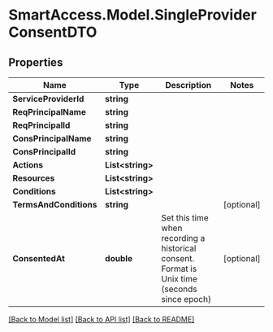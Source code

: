 # SmartAccess.Model.SingleProviderConsentDTO

## Properties

Name | Type | Description | Notes
------------ | ------------- | ------------- | -------------
**ServiceProviderId** | **string** |  | 
**ReqPrincipalName** | **string** |  | 
**ReqPrincipalId** | **string** |  | 
**ConsPrincipalName** | **string** |  | 
**ConsPrincipalId** | **string** |  | 
**Actions** | **List&lt;string&gt;** |  | 
**Resources** | **List&lt;string&gt;** |  | 
**Conditions** | **List&lt;string&gt;** |  | 
**TermsAndConditions** | **string** |  | [optional] 
**ConsentedAt** | **double** | Set this time when recording a historical consent. Format is Unix time (seconds since epoch) | [optional] 

[[Back to Model list]](../README.md#documentation-for-models) [[Back to API list]](../README.md#documentation-for-api-endpoints) [[Back to README]](../README.md)

